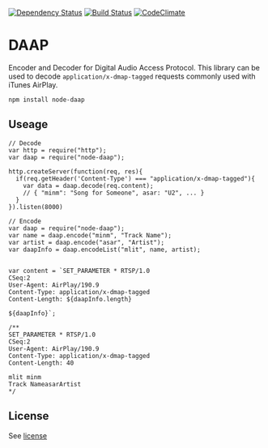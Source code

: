 [![Dependency Status](https://david-dm.org/kylewelsby/daap.svg)](https://david-dm.org/kylewelsby/daap)
[![Build Status](https://travis-ci.org/kylewelsby/daap.svg)](https://travis-ci.org/kylewelsby/daap)
[![CodeClimate](https://img.shields.io/codeclimate/github/kylewelsby/dapp.svg)](https://codeclimate.com/github/kylewelsby/daap)

# DAAP

Encoder and Decoder for Digital Audio Access Protocol. This library can be used
to decode `application/x-dmap-tagged` requests commonly used with iTunes AirPlay.

    npm install node-daap

## Useage

```
// Decode
var http = require("http");
var daap = require("node-daap");

http.createServer(function(req, res){
  if(req.getHeader('Content-Type') === "application/x-dmap-tagged"){
    var data = daap.decode(req.content);
    // { "minm": "Song for Someone", asar: "U2", ... }
  }
}).listen(8000)
```

```
// Encode
var daap = require("node-daap");
var name = daap.encode("minm", "Track Name");
var artist = daap.encode("asar", "Artist");
var daapInfo = daap.encodeList("mlit", name, artist);


var content = `SET_PARAMETER * RTSP/1.0
CSeq:2
User-Agent: AirPlay/190.9
Content-Type: application/x-dmap-tagged
Content-Length: ${daapInfo.length}

${daapInfo}`;

/**
SET_PARAMETER * RTSP/1.0
CSeq:2
User-Agent: AirPlay/190.9
Content-Type: application/x-dmap-tagged
Content-Length: 40

mlit minm
Track NameasarArtist
*/
```

## License

See [license](./LICENSE)
